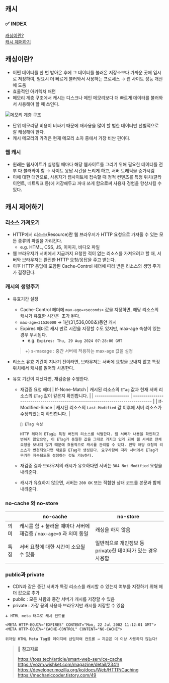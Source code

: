 ## 캐시

### ✅ INDEX

[캐싱이란?](#캐싱이란)  
[캐시 제어하기](#캐시-제어하기)

## 캐싱이란?

- 어떤 데이터를 한 번 받아온 후에 그 데이터를 불러온 저장소보다 가까운 곳에 임시로 저장하여, 필요시 더 빠르게 불러와서 사용하는 프로세스 → 웹 사이트 성능 개선에 도움
- 효울적인 아키텍처 패턴
- 메모리 계층 구조에서 캐시는 디스크나 메인 메모리보다 더 빠르게 데이터를 불러와서 사용해야 할 때 쓰인다.

![메모리 계층 구조]()

- 단위 메모리당 비용이 비싸기 때문에 재사용을 많이 할 법한 데이터만 선별적으로 잘 캐싱해야 한다.
- 캐시 메모리의 가격은 현재 메모리 소자 중에서 가장 비싼 편이다.

### 웹 캐시

- 원래는 웹사이트가 실행될 때마다 해당 웹사이트를 그리기 위해 필요한 데이터를 전부 다 불러와야 함 → 사이트 응답 시간을 느리게 하고, 서버 트래픽을 증가시킴
- 이에 대한 대안으로, 사용자가 웹사이트에 접속할 때 정적 컨텐츠를 특정 위치(클라이언트, 네트워크 등)에 저장해두고 꺼내 쓰게 함으로써 사용자 경험을 향상시킬 수 있다.

## 캐시 제어하기

### 리소스 가져오기

- HTTP에서 리소스(Resource)란 웹 브라우저가 HTTP 요청으로 가져올 수 있는 모든 종류의 파일을 가리킨다.
  - e.g. HTML, CSS, JS, 이미지, 비디오 파일
- 웹 브라우저가 서버에서 지금까지 요청한 적이 없는 리소스를 가져오려고 할 때, 서버와 브라우저는 완전한 HTTP 요청/응답을 주고 받는다.
- 이후 HTTP 응답에 포함된 Cache-Control 헤더에 따라 받은 리소스의 생명 주기가 결정된다.

### 캐시의 생명주기

- 유효기간 설정

  - Cache-Control 헤더에 `max-age=<seconds>` 값을 지정하면, 해당 리소스의 캐시가 유효한 시간은 <seconds> 초가 된다.
  - `max-age=31536000` → 1년(31,536,000초)동안 캐시
  - Expires 헤더로 캐시 만료 시간을 지정할 수도 있지만, max-age 속성이 있는 경우 무시된다.
    - e.g. `Expires: Thu, 29 Aug 2024 07:28:00 GMT`

  > +) s-maxage : 중간 서버에 적용하는 max-age 값을 설정

- 리소스 유효 기간이 지나기 전이라면, 브라우저는 서버에 요청을 보내지 않고 특정 위치에서 캐시를 읽어와 사용한다.

- 유효 기간이 지났다면, 재검증을 수행한다.

  - 재검증 요청 헤더
    | If-None-Match | 캐시된 리소스의 `ETag` 값과 현재 서버 리소스의 `ETag` 값이 같은지 확인합니다. |
    | ----------------- | -------------------------------------------------------------------------------- |
    | If-Modified-Since | 캐시된 리소스의 `Last-Modified` 값 이후에 서버 리소스가 수정되었는지 확인합니다. |

      <aside>

        🖤 ETag 속성

        HTTP 헤더의 ETag는 특정 버전의 리소스를 식별한다. 웹 서버가 내용을 확인하고 변하지 않았으면, 이 ETag가 동일한 값을 그대로 가지고 있게 되어 웹 서버로 전체 요청을 보내지 않기 때문에 효율적으로 캐시를 관리할 수 있다. 만약 해당 요청의 리소스가 변경되었다면 새로운 ETag가 생성된다. 요구사항에 따라 서버에서 ETag가 무기한 지속되도록 설정하는 것도 가능하다.

      </aside>

  - 재검증 결과 브라우저의 캐시가 유효하다면 서버는 `304 Not Modified` 요청을 내려준다.
  - 캐시가 유효하지 않으면, 서버는 `200 OK` 또는 적합한 상태 코드를 본문과 함께 내려준다.

### no-cache 와 no-store

|      | no-cache                                                           | no-store                                                   |
| ---- | ------------------------------------------------------------------ | ---------------------------------------------------------- |
| 의미 | 캐시를 함 + 불러올 때마다 서버에 재검증 / `max-age=0` 과 의미 동일 | 캐싱을 하지 않음                                           |
| 특징 | 서버 요청에 대한 시간이 소요될 수 있음                             | 일반적으로 개인정보 등 private한 데이터가 있는 경우 사용함 |

### public과 private

- CDN과 같은 중간 서버가 특정 리소스를 캐시할 수 있는지 여부를 지정하기 위해 헤더 값으로 추가
- public : 모든 사람과 중간 서버가 캐시를 저장할 수 있음
- private : 가장 끝의 사용자 브라우저만 캐시를 저장할 수 있음

<aside>

    ➕ HTML meta 태그로 캐시 컨트롤

    <META HTTP-EQUIV="EXPIRES" CONTENT="Mon, 22 Jul 2002 11:12:01 GMT">
    <META HTTP-EQUIV="CACHE-CONTROL" CONTENT="NO-CACHE">

    위처럼 HTML Meta Tag를 페이지에 삽입하여 컨트롤 → 지금은 더 이상 사용하지 않는다!

</aside>

> 👀 **참고자료**
>
> https://toss.tech/article/smart-web-service-cache  
> https://yozm.wishket.com/magazine/detail/2341/  
> https://developer.mozilla.org/ko/docs/Web/HTTP/Caching  
> https://mechaniccoder.tistory.com/49

